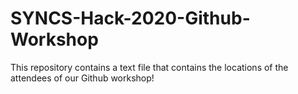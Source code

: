 # SYNCS-Hack-2020-Github-Workshop
This repository contains a text file that contains the locations of the attendees of our Github workshop!
